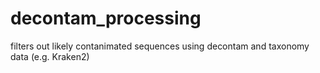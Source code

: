 # decontam_processing
filters out likely contanimated sequences using decontam and taxonomy data (e.g. Kraken2)

